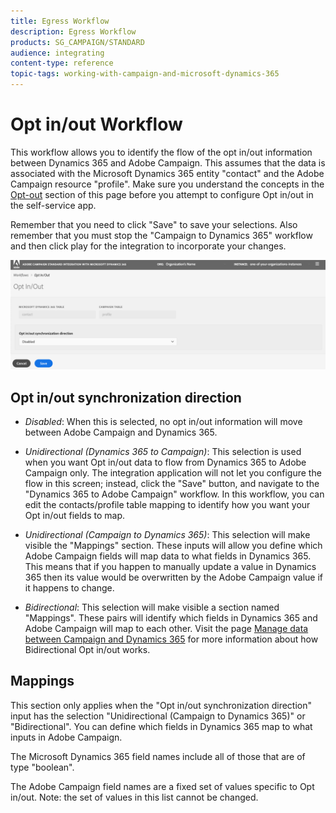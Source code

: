 ```yaml
---
title: Egress Workflow
description: Egress Workflow
products: SG_CAMPAIGN/STANDARD
audience: integrating
content-type: reference
topic-tags: working-with-campaign-and-microsoft-dynamics-365
---
```


# Opt in/out Workflow

This workflow allows you to identify the flow of the opt in/out information between Dynamics 365 and Adobe Campaign. This assumes that the data is associated with the Microsoft Dynamics 365 entity "contact" and the Adobe Campaign resource "profile". Make sure you understand the concepts in the [Opt-out](../../integrating/using/using-the-campaign-standard-and-microsoft-dynamics-365-integration#opt-out-flow) section of this page before  you attempt to configure Opt in/out in the self-service app.

Remember that you need to click "Save" to save your selections. Also remember that you must stop the "Campaign to Dynamics 365" workflow and then click play for the integration to incorporate your changes.

![](assets/d365-to-acs-ui-page-workflows-optinout-disabled.png)

## Opt in/out synchronization direction

* *Disabled*: When this is selected, no opt in/out information will move between Adobe Campaign and Dynamics 365.

* *Unidirectional (Dynamics 365 to Campaign)*: This selection is used when you want Opt in/out data to flow from Dynamics 365 to Adobe Campaign only. The integration application will not let you configure the flow in this screen; instead, click the "Save" button, and navigate to the  "Dynamics 365 to Adobe Campaign" workflow. In this workflow, you can edit the contacts/profile table mapping to identify how you want your Opt in/out fields to map.

* *Unidirectional (Campaign to Dynamics 365)*: This selection will make visible the "Mappings" section.   These inputs will allow you define which Adobe Campaign fields will map data to what fields in Dynamics 365.   This means that if you happen to manually update a value in Dynamics 365 then its value would be overwritten by the Adobe Campaign value if it happens to change.

* *Bidirectional*:  This selection will make visible a section named "Mappings".   These pairs will identify which fields in Dynamics 365 and Adobe Campaign will map to each other. Visit the page  [Manage data between Campaign and Dynamics 365](../../integrating/using/d365-acs-notices-and-recommendations.md) for more information about how Bidirectional Opt in/out works.


## Mappings

This section only applies when the "Opt in/out synchronization direction" input has the selection "Unidirectional  (Campaign to Dynamics 365)" or "Bidirectional".   You can define which fields in Dynamics 365 map to what inputs in Adobe Campaign.

The Microsoft Dynamics 365 field names include all of those that are of type "boolean".

The Adobe Campaign field names are a fixed set of values specific to Opt in/out. Note: the set of values in this list cannot be changed.
